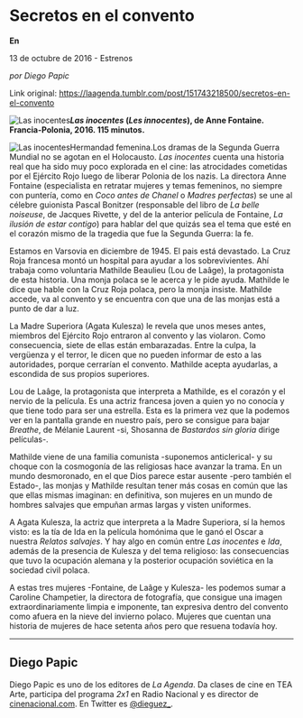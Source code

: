 # Secretos en el convento

**En**

13 de octubre de 2016 - Estrenos

_por Diego Papic_

Link original: https://laagenda.tumblr.com/post/151743218500/secretos-en-el-convento

![Las inocentes](https://64.media.tumblr.com/3bb85419f59ece83bbb8538cd20a5ff4/tumblr_inline_pk1bknV7LD1t6q87u_500.jpg)***Las inocentes* (*Les innocentes*), de Anne Fontaine. Francia-Polonia, 2016. 115 minutos.**

![Las inocentes](https://64.media.tumblr.com/3bb85419f59ece83bbb8538cd20a5ff4/tumblr_inline_pk1bknV7LD1t6q87u_500.jpg)Hermandad femenina.Los dramas de la Segunda Guerra Mundial no se agotan en el Holocausto. *Las inocentes* cuenta una historia real que ha sido muy poco explorada en el cine: las atrocidades cometidas por el Ejército Rojo luego de liberar Polonia de los nazis. La directora Anne Fontaine (especialista en retratar mujeres y temas femeninos, no siempre con puntería, como en *Coco antes de Chanel* o *Madres perfectas*) se une al célebre guionista Pascal Bonitzer (responsable del libro de *La belle noiseuse*, de Jacques Rivette, y del de la anterior película de Fontaine, *La ilusión de estar contigo*) para hablar del que quizás sea el tema que esté en el corazón mismo de la tragedia que fue la Segunda Guerra: la fe.

Estamos en Varsovia en diciembre de 1945. El pais está devastado. La Cruz Roja francesa montó un hospital para ayudar a los sobrevivientes. Ahí trabaja como voluntaria Mathilde Beaulieu (Lou de Laâge), la protagonista de esta historia. Una monja polaca se le acerca y le pide ayuda. Mathilde le dice que hable con la Cruz Roja polaca, pero la monja insiste. Mathilde accede, va al convento y se encuentra con que una de las monjas está a punto de dar a luz.

La Madre Superiora (Agata Kulesza) le revela que unos meses antes, miembros del Ejército Rojo entraron al convento y las violaron. Como consecuencia, siete de ellas están embarazadas. Entre la culpa, la vergüenza y el terror, le dicen que no pueden informar de esto a las autoridades, porque cerrarían el convento. Mathilde acepta ayudarlas, a escondida de sus propios superiores.

Lou de Laâge, la protagonista que interpreta a Mathilde, es el corazón y el nervio de la película. Es una actriz francesa joven a quien yo no conocía y que tiene todo para ser una estrella. Esta es la primera vez que la podemos ver en la pantalla grande en nuestro país, pero se consigue para bajar *Breathe*, de Mélanie Laurent -si, Shosanna de *Bastardos sin gloria* dirige películas-.

Mathilde viene de una familia comunista -suponemos anticlerical- y su choque con la cosmogonía de las religiosas hace avanzar la trama. En un mundo desmoronado, en el que Dios parece estar ausente -pero también el Estado-, las monjas y Mathilde resultan tener más cosas en común que las que ellas mismas imaginan: en definitiva, son mujeres en un mundo de hombres salvajes que empuñan armas largas y visten uniformes.

A Agata Kulesza, la actriz que interpreta a la Madre Superiora, sí la hemos visto: es la tía de Ida en la película homónima que le ganó el Oscar a nuestra *Relatos salvajes*. Y hay algo en común entre *Las inocentes* e *Ida*, además de la presencia de Kulesza y del tema religioso: las consecuencias que tuvo la ocupación alemana y la posterior ocupación soviética en la sociedad civil polaca.

A estas tres mujeres -Fontaine, de Laâge y Kulesza- les podemos sumar a Caroline Champetier, la directora de fotografía, que consigue una imagen extraordinariamente limpia e imponente, tan expresiva dentro del convento como afuera en la nieve del invierno polaco. Mujeres que cuentan una historia de mujeres de hace setenta años pero que resuena todavía hoy.

  




---

 Diego Papic
------------

 Diego Papic es uno de los editores de *La Agenda*. Da clases de cine en TEA Arte, participa del programa *2x1* en Radio Nacional y es director de [cinenacional.com](http://www.cinenacional.com/). En Twitter es [@dieguez\_](https://twitter.com/dieguez_). 

